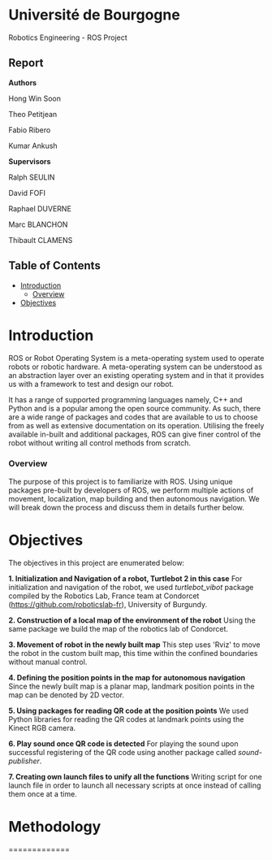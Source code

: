 # Université de Bourgogne

Robotics Engineering - ROS Project

## Report

**Authors**

Hong Win Soon

Theo Petitjean

Fabio Ribero

Kumar Ankush

**Supervisors**

Ralph SEULIN

David FOFI

Raphael DUVERNE

Marc BLANCHON

Thibault CLAMENS


## Table of Contents
- [Introduction](#introduction)
  - [Overview](#overview)
- [Objectives](#objectives)


# Introduction

ROS or Robot Operating System is a meta-operating system used to operate robots or robotic hardware. A meta-operating system can be understood as an abstraction layer over an existing operating system and in that it provides us with a framework to test and design our robot.

It has a range of supported programming languages namely, C++ and Python and is a popular among the open source community. As such, there are a wide range of packages and codes that are available to us to choose from as well as extensive documentation on its operation. Utilising the freely available in-built and additional packages, ROS can give finer control of the robot without writing all control methods from scratch.


### Overview

The purpose of this project is to familiarize with ROS. Using unique packages pre-built by developers of ROS, we perform multiple actions of movement, localization, map building and then autonomous navigation. We will break down the process and discuss them in details further below.

# Objectives

The objectives in this project are enumerated below:

**1. Initialization and Navigation of a robot, Turtlebot 2 in this case**
For initialization and navigation of the robot, we used _turtlebot\_vibot_ package compiled by the Robotics Lab, France team at Condorcet (https://github.com/roboticslab-fr), University of Burgundy.


**2. Construction of a local map of the environment of the robot**
Using the same package we build the map of the robotics lab of Condorcet. 

**3. Movement of robot in the newly built map**
This step uses 'Rviz' to move the robot in the custom built map, this time within the confined boundaries without manual control.

**4. Defining the position points in the map for autonomous navigation**
Since the newly built map is a planar map, landmark position points in the map can be denoted by 2D vector.

**5. Using packages for reading QR code at the position points**
We used Python libraries for reading the QR codes at landmark points using the Kinect RGB camera.

**6. Play sound once QR code is detected**
For playing the sound upon successful registering of the QR code using another package called _sound-publisher_.

**7. Creating own launch files to unify all the functions**
Writing script for one launch file in order to launch all necessary scripts at once instead of calling them once at a time.

# Methodology
=============















